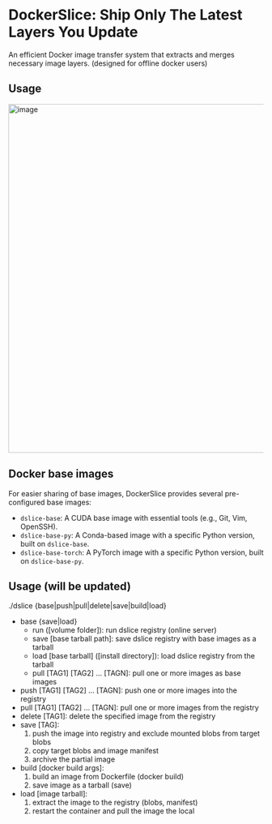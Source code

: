 # DockerSlice: Ship Only The Latest Layers You Update

An efficient Docker image transfer system that extracts and merges necessary image layers. (designed for offline docker users)

## Usage

<img width="688" alt="image" src="https://github.com/user-attachments/assets/6f367d37-709b-4f7b-8109-6cba191a3e42" />

## Docker base images
For easier sharing of base images, DockerSlice provides several pre-configured base images:

- `dslice-base`: A CUDA base image with essential tools (e.g., Git, Vim, OpenSSH).
- `dslice-base-py`: A Conda-based image with a specific Python version, built on `dslice-base`.
- `dslice-base-torch`: A PyTorch image with a specific Python version, built on `dslice-base-py`.


## Usage (will be updated)
./dslice {base|push|pull|delete|save|build|load}
- base {save|load}
    - run ([volume folder]): run dslice registry (online server)
    - save [base tarball path]: save dslice registry with base images as a tarball
    - load [base tarball] ([install directory]): load dslice registry from the tarball 
    - pull [TAG1] [TAG2] ... [TAGN]: pull one or more images as base images
- push [TAG1] [TAG2] ... [TAGN]: push one or more images into the registry
- pull [TAG1] [TAG2] ... [TAGN]: pull one or more images from the registry
- delete [TAG1]: delete the specified image from the registry
- save [TAG]: 
    1. push the image into registry and exclude mounted blobs from target blobs
    2. copy target blobs and image manifest
    3. archive the partial image
- build [docker build args]: 
    1. build an image from Dockerfile (docker build)
    2. save image as a tarball (save)
- load [image tarball]: 
    1. extract the image to the registry (blobs, manifest)
    2. restart the container and pull the image the local
